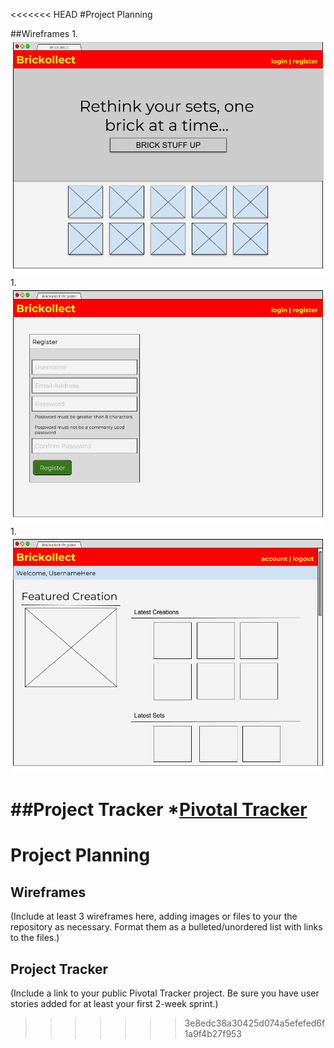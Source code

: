 <<<<<<< HEAD
#Project Planning

##Wireframes
1.![Main Page](../wireframes/brickollect-wf-index.png)
1.![Registration Page](../wireframes/brickollect-wf-user-signup.png)
1.![User Index Page](../wireframes/brickollect-wf-user-index.png)

##Project Tracker
*[Pivotal Tracker](https://www.pivotaltracker.com/n/projects/2128316)
=======
# Project Planning

## Wireframes

(Include at least 3 wireframes here, adding images or files to your the repository as necessary. Format them as a bulleted/unordered list with links to the files.)

## Project Tracker

(Include a link to your public Pivotal Tracker project. Be sure you have user stories added for at least your first 2-week sprint.)
>>>>>>> 3e8edc38a30425d074a5efefed6f1a9f4b27f953
